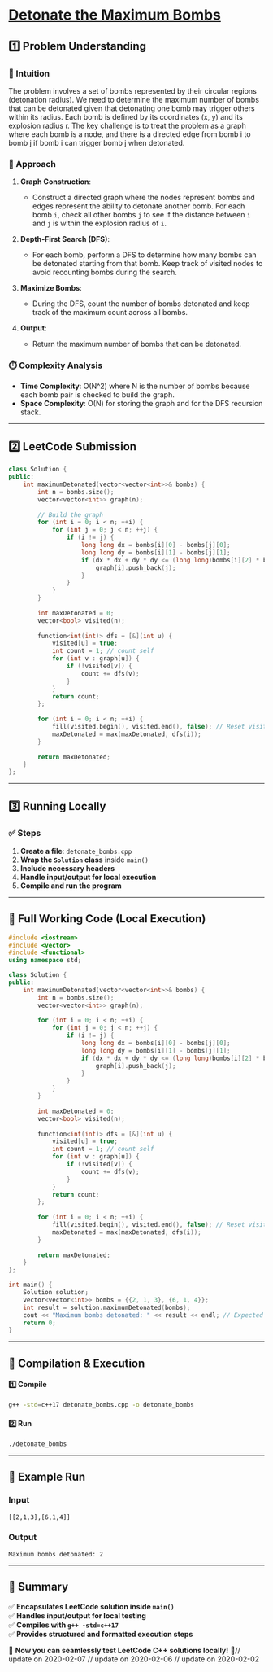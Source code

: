 # **[Detonate the Maximum Bombs](https://leetcode.com/problems/detonate-the-maximum-bombs/description/)**  

## **1️⃣ Problem Understanding**  
### **📌 Intuition**  
The problem involves a set of bombs represented by their circular regions (detonation radius). We need to determine the maximum number of bombs that can be detonated given that detonating one bomb may trigger others within its radius. Each bomb is defined by its coordinates (x, y) and its explosion radius r. The key challenge is to treat the problem as a graph where each bomb is a node, and there is a directed edge from bomb i to bomb j if bomb i can trigger bomb j when detonated.

### **🚀 Approach**  
1. **Graph Construction**: 
   - Construct a directed graph where the nodes represent bombs and edges represent the ability to detonate another bomb. For each bomb `i`, check all other bombs `j` to see if the distance between `i` and `j` is within the explosion radius of `i`.
   
2. **Depth-First Search (DFS)**:
   - For each bomb, perform a DFS to determine how many bombs can be detonated starting from that bomb. Keep track of visited nodes to avoid recounting bombs during the search.
   
3. **Maximize Bombs**: 
   - During the DFS, count the number of bombs detonated and keep track of the maximum count across all bombs.
   
4. **Output**: 
   - Return the maximum number of bombs that can be detonated.

### **⏱️ Complexity Analysis**  
- **Time Complexity**: O(N^2) where N is the number of bombs because each bomb pair is checked to build the graph.
- **Space Complexity**: O(N) for storing the graph and for the DFS recursion stack.

---  

## **2️⃣ LeetCode Submission**  
```cpp
class Solution {
public:
    int maximumDetonated(vector<vector<int>>& bombs) {
        int n = bombs.size();
        vector<vector<int>> graph(n);
        
        // Build the graph
        for (int i = 0; i < n; ++i) {
            for (int j = 0; j < n; ++j) {
                if (i != j) {
                    long long dx = bombs[i][0] - bombs[j][0];
                    long long dy = bombs[i][1] - bombs[j][1];
                    if (dx * dx + dy * dy <= (long long)bombs[i][2] * bombs[i][2]) {
                        graph[i].push_back(j);
                    }
                }
            }
        }
        
        int maxDetonated = 0;
        vector<bool> visited(n);
        
        function<int(int)> dfs = [&](int u) {
            visited[u] = true;
            int count = 1; // count self
            for (int v : graph[u]) {
                if (!visited[v]) {
                    count += dfs(v);
                }
            }
            return count;
        };
        
        for (int i = 0; i < n; ++i) {
            fill(visited.begin(), visited.end(), false); // Reset visited for each starting bomb
            maxDetonated = max(maxDetonated, dfs(i));
        }
        
        return maxDetonated;
    }
};
```  

---  

## **3️⃣ Running Locally**  
### **✅ Steps**  
1. **Create a file**: `detonate_bombs.cpp`  
2. **Wrap the `Solution` class** inside `main()`  
3. **Include necessary headers**  
4. **Handle input/output for local execution**  
5. **Compile and run the program**  

---  

## **📝 Full Working Code (Local Execution)**  
```cpp
#include <iostream>
#include <vector>
#include <functional>
using namespace std;

class Solution {
public:
    int maximumDetonated(vector<vector<int>>& bombs) {
        int n = bombs.size();
        vector<vector<int>> graph(n);
        
        for (int i = 0; i < n; ++i) {
            for (int j = 0; j < n; ++j) {
                if (i != j) {
                    long long dx = bombs[i][0] - bombs[j][0];
                    long long dy = bombs[i][1] - bombs[j][1];
                    if (dx * dx + dy * dy <= (long long)bombs[i][2] * bombs[i][2]) {
                        graph[i].push_back(j);
                    }
                }
            }
        }
        
        int maxDetonated = 0;
        vector<bool> visited(n);
        
        function<int(int)> dfs = [&](int u) {
            visited[u] = true;
            int count = 1; // count self
            for (int v : graph[u]) {
                if (!visited[v]) {
                    count += dfs(v);
                }
            }
            return count;
        };
        
        for (int i = 0; i < n; ++i) {
            fill(visited.begin(), visited.end(), false); // Reset visited for each starting bomb
            maxDetonated = max(maxDetonated, dfs(i));
        }
        
        return maxDetonated;
    }
};

int main() {
    Solution solution;
    vector<vector<int>> bombs = {{2, 1, 3}, {6, 1, 4}};
    int result = solution.maximumDetonated(bombs);
    cout << "Maximum bombs detonated: " << result << endl; // Expected output: 2
    return 0;
}
```  

---  

## **🔧 Compilation & Execution**  
#### **1️⃣ Compile**  
```bash
g++ -std=c++17 detonate_bombs.cpp -o detonate_bombs
```  

#### **2️⃣ Run**  
```bash
./detonate_bombs
```  

---  

## **🎯 Example Run**  
### **Input**  
```
[[2,1,3],[6,1,4]]
```  
### **Output**  
```
Maximum bombs detonated: 2
```  

---  

## **📌 Summary**  
✅ **Encapsulates LeetCode solution inside `main()`**  
✅ **Handles input/output for local testing**  
✅ **Compiles with `g++ -std=c++17`**  
✅ **Provides structured and formatted execution steps**  

🚀 **Now you can seamlessly test LeetCode C++ solutions locally!** 🚀// update on 2020-02-07
// update on 2020-02-06
// update on 2020-02-02
